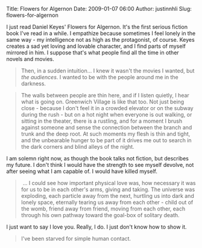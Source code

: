 Title: Flowers for Algernon
Date: 2009-01-07 06:00
Author: justinnhli
Slug: flowers-for-algernon

I just read Daniel Keyes' Flowers for Algernon. It's the first serious
fiction book I've read in a while. I empathize because sometimes I feel
lonely in the same way - my intelligence not as high as the protagonist,
of course. Keyes creates a sad yet loving and lovable character, and I
find parts of myself mirrored in him. I suppose that's what people find
all the time in other novels and movies.

> Then, in a sudden intuition... I knew it wasn't the movies I wanted,
> but *the audiences*. I wanted to be with the people around me in the
> darkness.

> The walls between people are thin here, and if I listen quietly, I
> hear what is going on. Greenwich Village is like that too. Not just
> being close - because I don't feel it in a crowded elevator or on the
> subway during the rush - but on a hot night when everyone is out
> walking, or sitting in the theater, there is a rustling, and for a
> moment I brush against someone and sense the connection between the
> branch and trunk and the deep root. At such moments my flesh is thin
> and tight, and the unbearable hunger to be part of it drives me out to
> search in the dark corners and blind alleys of the night.

I am solemn right now, as though the book talks not fiction, but
describes my future. I don't think I would have the strength to see
myself devolve, not after seeing what I am capable of. I would have
killed myself.  

>  ... I could see how important physical love was, how necessary it was
> for us to be in each other's arms, giving and taking. The universe was
> exploding, each particle away from the next, hurtling us into dark and
> lonely space, eternally tearing us away from each other - child out of
> the womb, friend away from friend, moving from each other, each
> through his own pathway toward the goal-box of solitary death.
> </p>

I just want to say I love you. Really, I do. I just don't know how to
show it.  

> I've been starved for simple human contact.
> </p>

